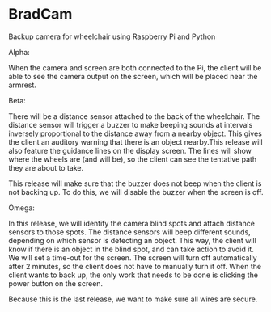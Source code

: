 # BradCam
Backup camera for wheelchair using Raspberry Pi and Python  

Alpha:

When the camera and screen are both connected to the Pi, the client will be able to see the camera output on the screen, which will be placed near the armrest. 

Beta: 

There will be a distance sensor attached to the back of the wheelchair. The distance sensor will trigger a buzzer to make beeping sounds at intervals inversely proportional to the distance away from a nearby object. This gives the client an auditory warning that there is an object nearby.This release will also feature the guidance lines on the display screen. The lines will show where the wheels are (and will be), so the client can see the tentative path they are about to take. 

This release will make sure that the buzzer does not beep when the client is not backing up. To do this, we will disable the buzzer when the screen is off. 

Omega:

In this release, we will identify the camera blind spots and attach distance sensors to those spots. The distance sensors will beep different sounds, depending on which sensor is detecting an object. This way, the client will know if there is an object in the blind spot, and can take action to avoid it. We will set a time-out for the screen. The screen will turn off automatically after 2 minutes, so the client does not have to manually turn it off. When the client wants to back up, the only work that needs to be done is clicking the power button on the screen. 

Because this is the last release, we want to make sure all wires are secure. 
